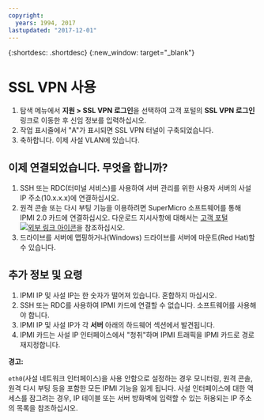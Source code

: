 ```yaml
---
copyright:
  years: 1994, 2017
lastupdated: "2017-12-01"
---
```


{:shortdesc: .shortdesc}
{:new_window: target="_blank"}

# SSL VPN 사용

1. 탐색 메뉴에서 **지원 > SSL VPN 로그인**을 선택하여 고객 포털의 **SSL VPN 로그인** 링크로 이동한 후 신임 정보를 입력하십시오. 
2. 작업 표시줄에서 "A"가 표시되면 SSL VPN 터널이 구축되었습니다. 
3. 축하합니다. 이제 사설 VLAN에 있습니다. 

## 이제 연결되었습니다. 무엇을 합니까? 

1. SSH 또는 RDC(터미널 서비스)를 사용하여 서버 관리를 위한 사용자 서버의 사설 IP 주소(10.x.x.x)에 연결하십시오. 
2. 원격 콘솔 또는 다시 부팅 기능을 이용하려면 SuperMicro 소프트웨어를 통해 IPMI 2.0 카드에 연결하십시오. 다운로드 지시사항에 대해서는 [고객 포털 ![외부 링크 아이콘](../../icons/launch-glyph.svg "외부 링크 아이콘")](https://control.softlayer.com/)을 참조하십시오. 
3. 드라이브를 서버에 맵핑하거나(Windows) 드라이브를 서버에 마운트(Red Hat)할 수 있습니다. 

## 추가 정보 및 요령

1. IPMI IP 및 사설 IP는 한 숫자가 떨어져 있습니다. 혼합하지 마십시오. 
2. SSH 또는 RDC를 사용하여 IPMI 카드에 연결할 수 없습니다. 소프트웨어를 사용해야 합니다. 
3. IPMI IP 및 사설 IP가 각 **서버** 아래의 하드웨어 섹션에서 발견됩니다. 
4. IPMI 카드는 사설 IP 인터페이스에서 "청취"하며 IPMI 트래픽을 IPMI 카드로 경로 재지정합니다. 

**경고:**

`eth0`(사설 네트워크 인터페이스)을 사용 안함으로 설정하는 경우 모니터링, 원격 콘솔, 원격 다시 부팅 등을 포함한 모든 IPMI 기능을 잃게 됩니다. 사설 인터페이스에 대한 액세스를 잠그려는 경우, IP 테이블 또는 서버 방화벽에 입력할 수 있는 허용되는 IP 주소의 목록을 참조하십시오. 
